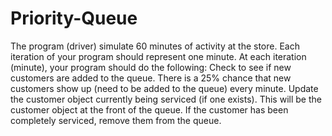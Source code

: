 # Priority-Queue

The program (driver) simulate 60 minutes of activity at the store. Each iteration of your program should represent one minute.  At each iteration (minute), your program should do the following:
Check to see if new customers are added to the queue.  There is a 25% chance that new customers show up (need to be added to the queue) every minute. 
Update the customer object currently being serviced (if one exists).  This will be the customer object at the front of the queue.  If the customer has been completely serviced, remove them from the queue.
